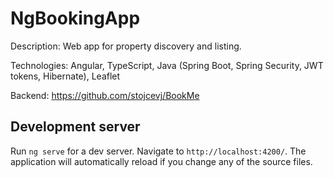 # NgBookingApp

Description: Web app for property discovery and listing. 

Technologies: Angular, TypeScript, Java (Spring Boot, Spring Security, JWT tokens, Hibernate), Leaflet

Backend: https://github.com/stojcevj/BookMe

## Development server

Run `ng serve` for a dev server. Navigate to `http://localhost:4200/`. The application will automatically reload if you change any of the source files.



